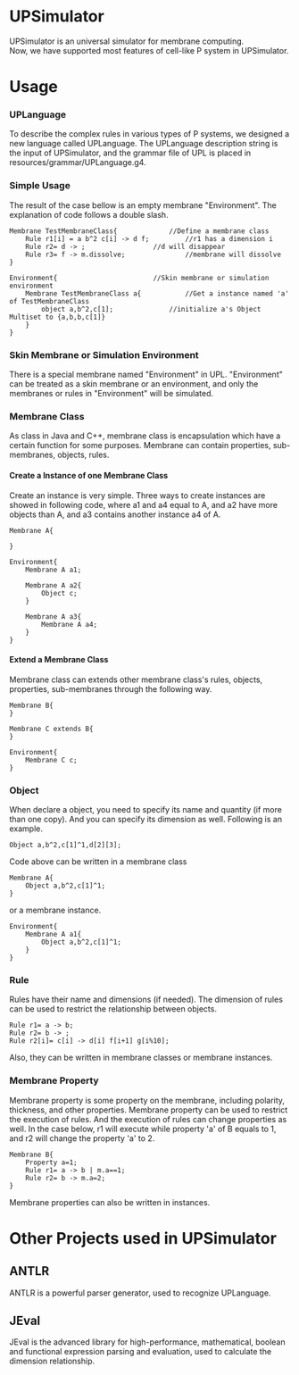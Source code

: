 # UPSimulator
UPSimulator is an universal simulator for membrane computing.  
Now, we have supported most features of cell-like P system in UPSimulator.
# Usage
### UPLanguage
To describe the complex rules in various types of P systems, we designed a new language called UPLanguage. The UPLanguage description string is the input of UPSimulator, and the grammar file of UPL is placed in resources/grammar/UPLanguage.g4.

### Simple Usage
The result of the case bellow is an empty membrane "Environment". The explanation of code follows a double slash.

```
Membrane TestMembraneClass{				//Define a membrane class
	Rule r1[i] = a b^2 c[i] -> d f;			//r1 has a dimension i
	Rule r2= d -> ;					//d will disappear 
	Rule r3= f -> m.dissolve;				//membrane will dissolve
}

Environment{						//Skin membrane or simulation environment
	Membrane TestMembraneClass a{			//Get a instance named 'a' of TestMembraneClass
		object a,b^2,c[1];				//initialize a's Object Multiset to {a,b,b,c[1]}
	}
}
```
### Skin Membrane or Simulation Environment
There is a special membrane named "Environment" in UPL. "Environment" can be treated as a skin membrane or an environment, and only the membranes or rules in "Environment" will be simulated.


### Membrane Class
As class in Java and C++, membrane class is encapsulation which have a certain function for some purposes. Membrane can contain properties, sub-membranes, objects, rules.

#### Create a Instance of one Membrane Class
Create an instance is very simple. Three ways to create instances are showed in following code, where a1 and a4 equal to A, and a2 have more objects than A, and a3 contains another instance a4 of A.  

```
Membrane A{

}

Environment{
	Membrane A a1;
	
	Membrane A a2{
		Object c;
	}
	
	Membrane A a3{
		Membrane A a4;
	}
}
```

#### Extend a Membrane Class
Membrane class can extends other membrane class's rules, objects, properties, sub-membranes through the following way.

```
Membrane B{
}  
  
Membrane C extends B{
}  
 
Environment{  
	Membrane C c;
}  
```

### Object
When declare a object, you need to specify its name and quantity (if more than one copy). And you can specify its dimension as well. Following is an example.

```
Object a,b^2,c[1]^1,d[2][3];
```

Code above can be written in a membrane class

```
Membrane A{
	Object a,b^2,c[1]^1;
}
```
or a membrane instance.

```
Environment{
	Membrane A a1{
		Object a,b^2,c[1]^1;
	}
}
```

### Rule
Rules have their name and dimensions (if needed). The dimension of rules can be used to restrict the relationship between objects.

``` 
Rule r1= a -> b;  
Rule r2= b -> ;  
Rule r2[i]= c[i] -> d[i] f[i+1] g[i%10];  
```
Also, they can be written in membrane classes or membrane instances. 

### Membrane Property
Membrane property is some property on the membrane, including polarity, thickness, and other properties. Membrane property can be used to restrict the execution of rules. And the execution of rules can change properties as well. In the case below, r1 will execute while property 'a' of B equals to 1, and r2 will change the property 'a' to 2.

```
Membrane B{  
	Property a=1;  
	Rule r1= a -> b | m.a==1;  
	Rule r2= b -> m.a=2;  
}  
```
Membrane properties can also be written in instances.

# Other Projects used in UPSimulator
## ANTLR
ANTLR is a powerful parser generator, used to recognize UPLanguage.

## JEval
JEval is the advanced library for high-performance, mathematical, boolean and functional expression parsing and evaluation, used to calculate the dimension relationship. 
